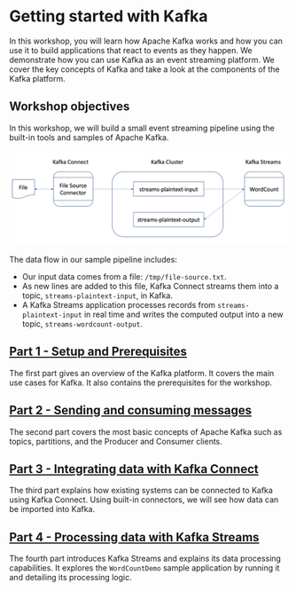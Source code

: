 # Getting started with Kafka

In this workshop, you will learn how Apache Kafka works and how you can use it to build applications that react to events as they happen. We demonstrate how you can use Kafka as an event streaming platform. We cover the key concepts of Kafka and take a look at the components of the Kafka platform.

## Workshop objectives

In this workshop, we will build a small event streaming pipeline using the built-in tools and samples of Apache Kafka.

![Workshop pipeline](./pipeline.png)

The data flow in our sample pipeline includes:
- Our input data comes from a file: `/tmp/file-source.txt`.
- As new lines are added to this file, Kafka Connect streams them into a topic, `streams-plaintext-input`, in Kafka.
- A Kafka Streams application processes records from `streams-plaintext-input` in real time and writes the computed output into a new topic, `streams-wordcount-output`.


## [Part 1 - Setup and Prerequisites](./part1/README.md)

The first part gives an overview of the Kafka platform. It covers the main use cases for Kafka. It also contains the prerequisites for the workshop.

## [Part 2 - Sending and consuming messages](./part2/README.md)

The second part covers the most basic concepts of Apache Kafka such as topics, partitions, and the Producer and Consumer clients.

## [Part 3 - Integrating data with Kafka Connect](./part3/README.md)

The third part explains how existing systems can be connected to Kafka using Kafka Connect. Using built-in connectors, we will see how data can be imported into Kafka.

## [Part 4 - Processing data with Kafka Streams](./part4/README.md)

The fourth part introduces Kafka Streams and explains its data processing capabilities. It explores the `WordCountDemo` sample application by running it and detailing its processing logic.
